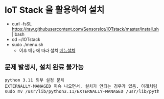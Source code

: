 # IoT Stack 을 활용하여 설치

- curl -fsSL https://raw.githubusercontent.com/SensorsIot/IOTstack/master/install.sh | bash
- cd ~/IOTstack
- sudo ./menu.sh
  - 이후 메뉴에 따라 설치 [메뉴설치](<target=_blank iostack_run.md>) 

## 문제 발생시, 설치 완료 불가능
<pre>
python 3.11 외부 설정 문제
EXTERNALLY-MANAGED 이슈 나오면서, 설치가 안되는 경우가 있음. 아래처럼 변경하였음 (3.11은 버전에 따라 변경될 수 있음)
sudo mv /usr/lib/python3.11/EXTERNALLY-MANAGED /usr/lib/python3.11/EXTERNALLY-MANAGED_OLD
</pre>
